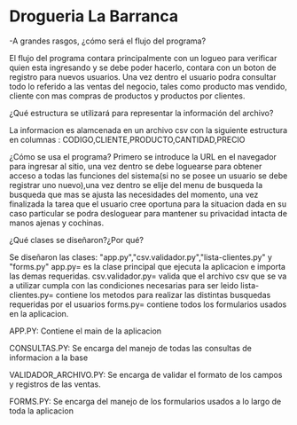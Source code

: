 # Drogueria La Barranca

-A grandes rasgos, ¿cómo será el flujo del programa?

El flujo del programa contara principalmente con un logueo para verificar quien esta ingresando y se debe poder hacerlo, contara con un boton de registro para nuevos usuarios. Una vez dentro el usuario podra consultar todo lo referido a las ventas del negocio, tales como producto mas vendido, cliente con mas compras de productos y productos por clientes.


¿Qué estructura se utilizará para representar la información del archivo?

La informacion es alamcenada en un archivo csv con la siguiente estructura en columnas : CODIGO,CLIENTE,PRODUCTO,CANTIDAD,PRECIO



¿Cómo se usa el programa?
Primero se introduce la URL en el navegador para ingresar al sitio, una vez dentro se debe loguearse para obtener acceso a todas las funciones del sistema(si no se posee un usuario se debe registrar uno nuevo),una vez dentro se elije del menu de busqueda la busqueda que mas se ajusta las necesidades del momento, una vez finalizada la tarea que el usuario cree oportuna para la situacion dada en su caso particular se podra desloguear para mantener su privacidad intacta de manos ajenas y cochinas.



¿Qué clases se diseñaron?¿Por qué?

Se diseñaron las clases: "app.py","csv.validador.py","lista-clientes.py" y "forms.py"
app.py= es la clase principal que ejecuta la aplicacion e importa las demas requeridas.
csv.validador.py= valida que el archivo csv que se va a utilizar cumpla con las condiciones necesarias para ser leido
lista-clientes.py= contiene los metodos para realizar las distintas busquedas requeridas por el usuarios
forms.py= contiene todos los formularios usados en la aplicacion.


APP.PY: Contiene el main de la aplicacion

CONSULTAS.PY: Se encarga del manejo de todas las consultas de informacion a la base

VALIDADOR_ARCHIVO.PY: Se encarga de validar el formato de los campos y registros de las ventas.

FORMS.PY: Se encarga del manejo de los formularios usados a lo largo de toda la aplicacion
